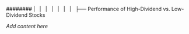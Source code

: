 ######## |   |   |   |   |   |   |   ├── Performance of High-Dividend vs. Low-Dividend Stocks

*Add content here*